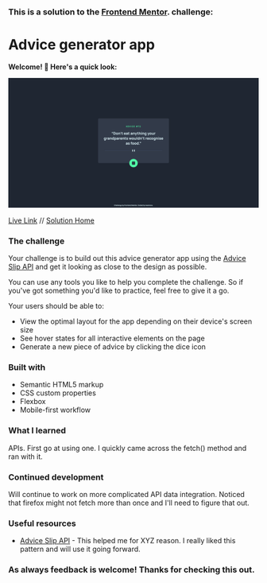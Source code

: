 ### This is a solution to the [Frontend Mentor](https://www.frontendmentor.io/home). challenge:

# Advice generator app

**Welcome! 👋 Here's a quick look:**

![My solution](./design/FrontendMentorAdvicegeneratorapp.png)

[Live Link](https://neenreva.github.io/advice-generator-app-main/) // [Solution Home](https://www.frontendmentor.io/challenges/advice-generator-app-QdUG-13db/hub/advice-generator-app-SvJ-sLufL)

### The challenge

Your challenge is to build out this advice generator app using the [Advice Slip API](https://api.adviceslip.com) and get it looking as close to the design as possible.

You can use any tools you like to help you complete the challenge. So if you've got something you'd like to practice, feel free to give it a go.

Your users should be able to:

- View the optimal layout for the app depending on their device's screen size
- See hover states for all interactive elements on the page
- Generate a new piece of advice by clicking the dice icon

### Built with

- Semantic HTML5 markup
- CSS custom properties
- Flexbox
- Mobile-first workflow

### What I learned

APIs. First go at using one. I quickly came across the fetch() method and ran with it. 

### Continued development

Will continue to work on more complicated API data integration. Noticed that firefox might not fetch more than once and I'll need to figure that out.

### Useful resources

- [Advice Slip API](https://api.adviceslip.com) - This helped me for XYZ reason. I really liked this pattern and will use it going forward.

### As always feedback is welcome! Thanks for checking this out.
